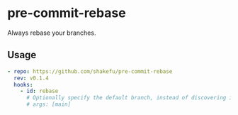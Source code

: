# pre-commit-rebase

Always rebase your branches.

## Usage

```yaml
- repo: https://github.com/shakefu/pre-commit-rebase
  rev: v0.1.4
  hooks:
    - id: rebase
      # Optionally specify the default branch, instead of discovering it
      # args: [main]
```
